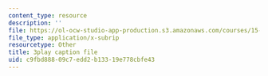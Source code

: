 ```yaml
---
content_type: resource
description: ''
file: https://ol-ocw-studio-app-production.s3.amazonaws.com/courses/15-071-the-analytics-edge-spring-2017/c9fbd88809c7edd2b13319e778cbfe43_X3dLfxatijE.srt
file_type: application/x-subrip
resourcetype: Other
title: 3play caption file
uid: c9fbd888-09c7-edd2-b133-19e778cbfe43
---
```

